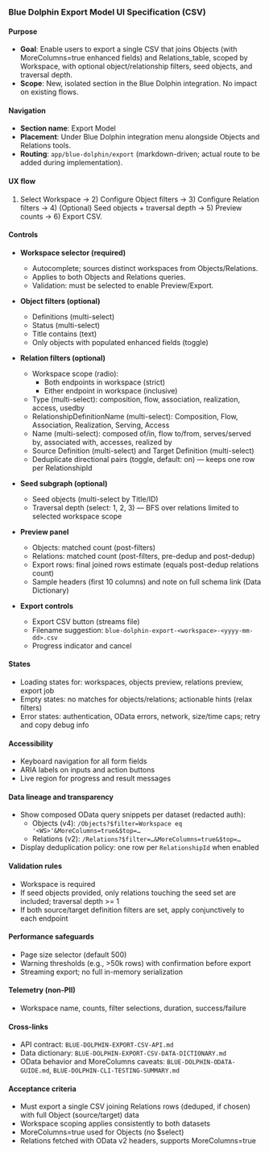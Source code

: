### Blue Dolphin Export Model UI Specification (CSV)

#### Purpose

- **Goal**: Enable users to export a single CSV that joins Objects (with MoreColumns=true enhanced fields) and Relations_table, scoped by Workspace, with optional object/relationship filters, seed objects, and traversal depth.
- **Scope**: New, isolated section in the Blue Dolphin integration. No impact on existing flows.

#### Navigation

- **Section name**: Export Model
- **Placement**: Under Blue Dolphin integration menu alongside Objects and Relations tools.
- **Routing**: `app/blue-dolphin/export` (markdown-driven; actual route to be added during implementation).

#### UX flow

1. Select Workspace → 2) Configure Object filters → 3) Configure Relation filters → 4) (Optional) Seed objects + traversal depth → 5) Preview counts → 6) Export CSV.

#### Controls

- **Workspace selector (required)**
  - Autocomplete; sources distinct workspaces from Objects/Relations.
  - Applies to both Objects and Relations queries.
  - Validation: must be selected to enable Preview/Export.

- **Object filters (optional)**
  - Definitions (multi-select)
  - Status (multi-select)
  - Title contains (text)
  - Only objects with populated enhanced fields (toggle)

- **Relation filters (optional)**
  - Workspace scope (radio):
    - Both endpoints in workspace (strict)
    - Either endpoint in workspace (inclusive)
  - Type (multi-select): composition, flow, association, realization, access, usedby
  - RelationshipDefinitionName (multi-select): Composition, Flow, Association, Realization, Serving, Access
  - Name (multi-select): composed of/in, flow to/from, serves/served by, associated with, accesses, realized by
  - Source Definition (multi-select) and Target Definition (multi-select)
  - Deduplicate directional pairs (toggle, default: on) — keeps one row per RelationshipId

- **Seed subgraph (optional)**
  - Seed objects (multi-select by Title/ID)
  - Traversal depth (select: 1, 2, 3) — BFS over relations limited to selected workspace scope

- **Preview panel**
  - Objects: matched count (post-filters)
  - Relations: matched count (post-filters, pre-dedup and post-dedup)
  - Export rows: final joined rows estimate (equals post-dedup relations count)
  - Sample headers (first 10 columns) and note on full schema link (Data Dictionary)

- **Export controls**
  - Export CSV button (streams file)
  - Filename suggestion: `blue-dolphin-export-<workspace>-<yyyy-mm-dd>.csv`
  - Progress indicator and cancel

#### States

- Loading states for: workspaces, objects preview, relations preview, export job
- Empty states: no matches for objects/relations; actionable hints (relax filters)
- Error states: authentication, OData errors, network, size/time caps; retry and copy debug info

#### Accessibility

- Keyboard navigation for all form fields
- ARIA labels on inputs and action buttons
- Live region for progress and result messages

#### Data lineage and transparency

- Show composed OData query snippets per dataset (redacted auth):
  - Objects (v4): `/Objects?$filter=Workspace eq '<WS>'&MoreColumns=true&$top=…`
  - Relations (v2): `/Relations?$filter=…&MoreColumns=true&$top=…`
- Display deduplication policy: one row per `RelationshipId` when enabled

#### Validation rules

- Workspace is required
- If seed objects provided, only relations touching the seed set are included; traversal depth >= 1
- If both source/target definition filters are set, apply conjunctively to each endpoint

#### Performance safeguards

- Page size selector (default 500)
- Warning thresholds (e.g., >50k rows) with confirmation before export
- Streaming export; no full in-memory serialization

#### Telemetry (non-PII)

- Workspace name, counts, filter selections, duration, success/failure

#### Cross-links

- API contract: `BLUE-DOLPHIN-EXPORT-CSV-API.md`
- Data dictionary: `BLUE-DOLPHIN-EXPORT-CSV-DATA-DICTIONARY.md`
- OData behavior and MoreColumns caveats: `BLUE-DOLPHIN-ODATA-GUIDE.md`, `BLUE-DOLPHIN-CLI-TESTING-SUMMARY.md`

#### Acceptance criteria

- Must export a single CSV joining Relations rows (deduped, if chosen) with full Object (source/target) data
- Workspace scoping applies consistently to both datasets
- MoreColumns=true used for Objects (no $select)
- Relations fetched with OData v2 headers, supports MoreColumns=true
